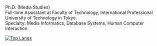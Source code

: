 Ph.D. (Media Studies)  
Full-time Assisstant at Faculty of Technology, International Professional University of Technology in Tokyo.  
Specialty: Media Informatics, Database Systems, Human Computer Interaction.

[![Top Langs](https://github-readme-stats.vercel.app/api/top-langs/?username=knhnd?layout=compact?hide=Dockerfile,Astro)](https://github.com/knhnd/github-readme-stats)

<!---
knhnd/knhnd is a ✨ special ✨ repository because its `README.md` (this file) appears on your GitHub profile.
You can click the Preview link to take a look at your changes.
--->
